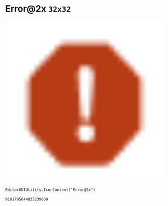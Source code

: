 # Error@2x `32x32`
<img src="/img/Error@2x.png" width=512 height=512>

``` CSharp
EditorGUIUtility.IconContent("Error@2x")
```
```
9101795644835239609
```
